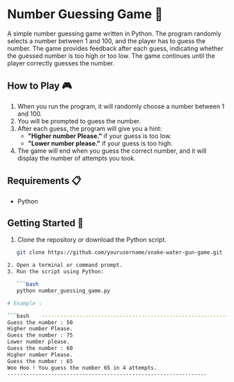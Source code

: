# Number Guessing Game 🎯

A simple number guessing game written in Python. The program randomly selects a number between 1 and 100, and the player has to guess the number. The game provides feedback after each guess, indicating whether the guessed number is too high or too low. The game continues until the player correctly guesses the number.

## How to Play 🎮

1. When you run the program, it will randomly choose a number between 1 and 100.
2. You will be prompted to guess the number.
3. After each guess, the program will give you a hint:
   - **"Higher number Please."** if your guess is too low.
   - **"Lower number please."** if your guess is too high.
4. The game will end when you guess the correct number, and it will display the number of attempts you took.

## Requirements 📋

- Python 

## Getting Started 🚀

1. Clone the repository or download the Python script.

```bash
   git clone https://github.com/yourusername/snake-water-gun-game.git

2. Open a terminal or command prompt.
3. Run the script using Python:

   ```bash
   python number_guessing_game.py

# Example 💡

```bash    ----------------------------------------------------------------
Guess the number : 50
Higher number Please.
Guess the number : 75
Lower number please.
Guess the number : 60
Higher number Please.
Guess the number : 65
Woo Hoo ! You guess the number 65 in 4 attempts.
----------------------------------------------------------------
